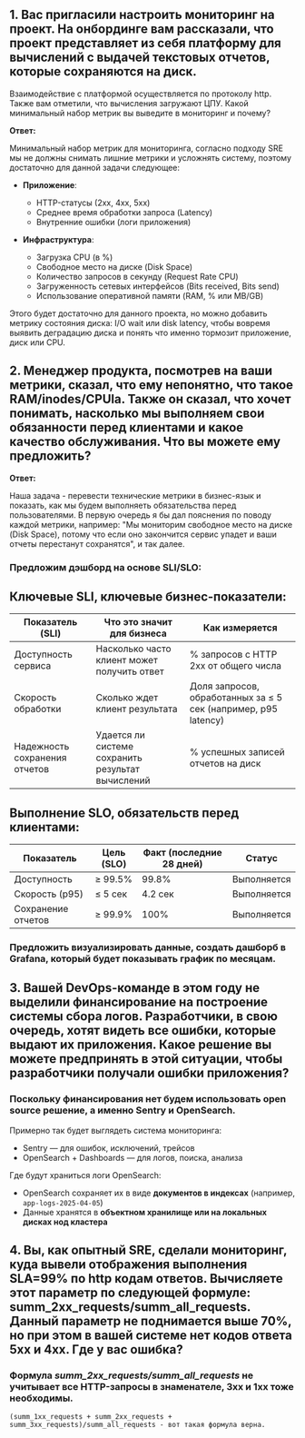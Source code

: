 ## 1. Вас пригласили настроить мониторинг на проект. На онбординге вам рассказали, что проект представляет из себя платформу для вычислений с выдачей текстовых отчетов, которые сохраняются на диск. 
Взаимодействие с платформой осуществляется по протоколу http. Также вам отметили, что вычисления загружают ЦПУ. Какой минимальный набор метрик вы выведите в мониторинг и почему?

**Ответ:**

 Минимальный набор метрик для мониторинга, согласно подходу SRE мы не должны снимать лишние метрики и усложнять систему, поэтому достаточно для данной задачи следующее:
 
- **Приложение**:
  -	HTTP-статусы (2xx, 4xx, 5xx)
  - Среднее время обработки запроса (Latency)
  - Внутренние ошибки (логи приложения)
   
- **Инфраструктура**:
  -	Загрузка CPU (в %)
  -	Свободное место на диске (Disk Space)
  - Количество запросов в секунду (Request Rate CPU)
  - Загруженность сетевых интерфейсов (Bits received, Bits send) 
  - Использование оперативной памяти (RAM, % или MB/GB)

Этого будет достаточно для данного проекта, но можно добавить метрику состояния диска: I/O wait или disk latency, чтобы вовремя выявить деградацию диска и понять что именно тормозит приложение, диск или CPU.


## 2. Менеджер продукта, посмотрев на ваши метрики, сказал, что ему непонятно, что такое RAM/inodes/CPUla. Также он сказал, что хочет понимать, насколько мы выполняем свои обязанности перед клиентами и какое качество обслуживания. Что вы можете ему предложить?

**Ответ:**


Наша задача - перевести технические метрики в бизнес-язык и показать, как мы будем выполняеть обязательства перед пользователями. В первую очередь я бы дал пояснения по поводу каждой метрики, например: "Мы мониторим свободное место на диске (Disk Space), потому что если оно закончится сервис упадет и ваши отчеты перестанут сохранятся", и так далее. 

### Предложим дэшборд на основе SLI/SLO:

## Ключевые SLI, ключевые бизнес-показатели:

| Показатель (SLI)             | Что это значит для бизнеса                          | Как измеряется |
|------------------------------|-----------------------------------------------------|----------------|
| Доступность сервиса          | Насколько часто клиент может получить ответ       | % запросов с HTTP 2xx от общего числа |
| Скорость обработки           | Сколько ждет клиент результата                     | Доля запросов, обработанных за ≤ 5 сек (например, p95 latency) |
| Надежность сохранения отчетов | Удается ли системе сохранить результат вычислений | % успешных записей отчетов на диск |


## Выполнение SLO, обязательств перед клиентами:
| Показатель                   | Цель (SLO)         | Факт (последние 28 дней) | Статус       |
|------------------------------|--------------------|--------------------------|--------------|
| Доступность                  | ≥ 99.5%            | 99.8%                    | Выполняется |
| Скорость (p95)               | ≤ 5 сек            | 4.2 сек                  | Выполняется |
| Сохранение отчетов           | ≥ 99.9%            | 100%                     | Выполняется |

### Предложить визуализировать данные, создать дашборб в Grafana, который будет показывать график по месяцам. 

## 3. Вашей DevOps-команде в этом году не выделили финансирование на построение системы сбора логов. Разработчики, в свою очередь, хотят видеть все ошибки, которые выдают их приложения. Какое решение вы можете предпринять в этой ситуации, чтобы разработчики получали ошибки приложения?

### Поскольку финансирования нет будем использовать open source решение, а именно Sentry и OpenSearch.

Примерно так будет выглядеть система мониторинга:

  - Sentry — для ошибок, исключений, трейсов
  - OpenSearch + Dashboards — для логов, поиска, анализа

Где будут храниться логи OpenSearch:

  - OpenSearch сохраняет их в виде **документов в индексах** (например, `app-logs-2025-04-05`)
  - Данные хранятся в **объектном хранилище или на локальных дисках нод кластера**


## 4. Вы, как опытный SRE, сделали мониторинг, куда вывели отображения выполнения SLA=99% по http кодам ответов. Вычисляете этот параметр по следующей формуле: summ_2xx_requests/summ_all_requests. Данный параметр не поднимается выше 70%, но при этом в вашей системе нет кодов ответа 5xx и 4xx. Где у вас ошибка?


### Формула *summ_2xx_requests/summ_all_requests* не учитывает все HTTP-запросы в знаменателе, 3хх и 1хх тоже необходимы.

```
(summ_1xx_requests + summ_2xx_requests + summ_3xx_requests)/summ_all_requests - вот такая формула верна.
```


